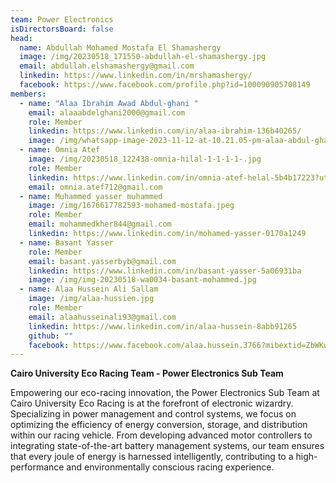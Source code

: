 ```yaml
---
team: Power Electronics
isDirectorsBoard: false
head:
  name: Abdullah Mohamed Mostafa El Shamashergy
  image: /img/20230518_171550-abdullah-el-shamashergy.jpg
  email: abdullah.elshamashergy@gmail.com
  linkedin: https://www.linkedin.com/in/mrshamashergy/
  facebook: https://www.facebook.com/profile.php?id=100090905708149
members:
  - name: "Alaa Ibrahim Awad Abdul-ghani "
    email: alaaabdelghani2000@gmail.com
    role: Member
    linkedin: https://www.linkedin.com/in/alaa-ibrahim-136b40265/
    image: /img/whatsapp-image-2023-11-12-at-10.21.05-pm-alaa-abdul-ghani.jpeg
  - name: Omnia Atef
    image: /img/20230518_122438-omnia-hilal-1-1-1-1-.jpg
    role: Member
    linkedin: https://www.linkedin.com/in/omnia-atef-helal-5b4b17223?utm_source=share&utm_campaign=share_via&utm_content=profile&utm_medium=android_app
    email: omnia.atef712@gmail.com
  - name: Muhammed yasser muhammed
    image: /img/1676617782593-mohamed-mostafa.jpeg
    role: Member
    email: mohammedkher844@gmail.com
    linkedin: https://www.linkedin.com/in/mohamed-yasser-0170a1249
  - name: Basant Yasser
    role: Member
    email: basant.yasserbyb@gmail.com
    linkedin: https://www.linkedin.com/in/basant-yasser-5a06931ba
    image: /img/img-20230518-wa0034-basant-mohammed.jpg
  - name: Alaa Hussein Ali Sallam
    image: /img/alaa-hussien.jpg
    role: Member
    email: alaahusseinali93@gmail.com‏
    linkedin: https://www.linkedin.com/in/alaa-hussein-8abb91265
    github: ""
    facebook: https://www.facebook.com/alaa.hussein.3766?mibextid=ZbWKwL
---
```

**Cairo University Eco Racing Team - Power Electronics Sub Team**

Empowering our eco-racing innovation, the Power Electronics Sub Team at Cairo University Eco Racing is at the forefront of electronic wizardry. Specializing in power management and control systems, we focus on optimizing the efficiency of energy conversion, storage, and distribution within our racing vehicle. From developing advanced motor controllers to integrating state-of-the-art battery management systems, our team ensures that every joule of energy is harnessed intelligently, contributing to a high-performance and environmentally conscious racing experience.